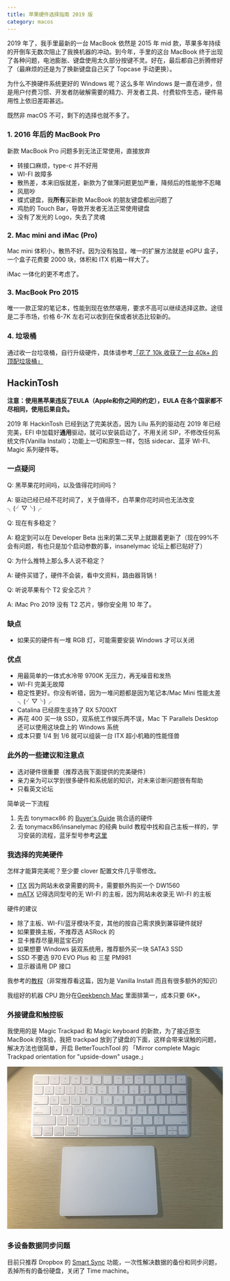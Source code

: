 ```yaml
---
title: 苹果硬件选择指南 2019 版
category: macos
---
```


2019 年了，我手里最新的一台 MacBook 依然是 2015 年 mid 款，苹果多年持续的开倒车无数次阻止了我换机器的冲动。到今年，手里的这台 MacBook 终于出现了各种问题，电池膨胀、键盘使用太久部分按键不灵。好在，最后都自己折腾修好了（最麻烦的还是为了换新键盘自己买了 Topcase 手动更换）。

为什么不换硬件系统更好的 Windows 呢？这么多年 Windows 是一直在进步，但是用户付费习惯、开发者防破解需要的精力、开发者工具、付费软件生态，硬件易用性上依旧差距甚远。

既然非 macOS 不可，剩下的选择也就不多了。

### 1. 2016 年后的 MacBook Pro

新款 MacBook Pro 问题多到无法正常使用，直接放弃

- 转接口麻烦，type-c 并不好用
- WI-FI 故障多
- 散热差，本来旧版就差，新款为了做薄问题更加严重，降频后的性能惨不忍睹
- 风扇吵
- 蝶式键盘，我**所有**买新款 MacBook 的朋友键盘都出问题了
- 鸡肋的 Touch Bar，导致开发者无法正常使用键盘
- 没有了发光的 Logo，失去了灵魂

### 2. Mac mini and iMac (Pro)

Mac mini 体积小，散热不好。因为没有独显，唯一的扩展方法就是 eGPU 盒子，一个盒子花费要 2000 块，体积和 ITX 机箱一样大了。

iMac 一体化的更不考虑了。

### 3. MacBook Pro 2015

唯一一款正常的笔记本，性能到现在依然堪用，要求不高可以继续选择这款。途径是二手市场，价格 6-7K 左右可以收到在保或者状态比较新的。

### 4. 垃圾桶

通过收一台垃圾桶，自行升级硬件，具体请参考[「花了 10k 收获了一台 40k+ 的顶配垃圾桶」](https://mp.weixin.qq.com/s/zZ9cEVL4GTRzta-veYAz4Q)

## HackinTosh

**注意：使用黑苹果违反了EULA（Apple和你之间的约定），EULA 在各个国家都不尽相同，使用后果自负。**

2019 年 HackinTosh 已经到达了完美状态，因为 Lilu 系列的驱动在 2019 年已经完美，EFI 中加载好**通用**驱动，就可以安装启动了，不用关闭 SIP，不修改任何系统文件(Vanilla Install)；功能上一切和原生一样，包括 sidecar、蓝牙 WI-FI、Magic 系列硬件等。

### 一点疑问

Q: 黑苹果花时间吗，以及值得花时间吗？

A: 驱动已经已经不花时间了，关于值得不，白苹果你花时间也无法改变 ╮(╯▽╰)╭

Q: 现在有多稳定？

A: 稳定到可以在 Developer Beta 出来的第二天早上就跟着更新了（现在99%不会有问题，有也只是加个启动参数的事，insanelymac 论坛上都已贴好了）

Q: 为什么推特上那么多人说不稳定？

A: 硬件买错了，硬件不会装，看中文资料，路由器背锅！

Q: 听说苹果有个 T2 安全芯片？

A: iMac Pro 2019 没有 T2 芯片，够你安全用 10 年了。

### 缺点

- 如果买的硬件有一堆 RGB 灯，可能需要安装 Windows 才可以关闭

### 优点

- 用最简单的一体式水冷带 9700K 无压力，再无噪音和发热
- WI-FI 完美无故障
- 稳定性更好。你没有听错，因为一堆问题都是因为笔记本/Mac Mini 性能太差 ╮(╯▽╰)╭
- Catalina 已经原生支持了 RX 5700XT
- 再花 400 买一块 SSD，双系统工作娱乐两不误，Mac 下 Parallels Desktop 还可以使用这块盘上的 Windows 系统
- 成本只要 1/4 到 1/6 就可以组装一台 ITX 超小机箱的性能怪兽

### 此外的一些建议和注意点

- 选对硬件很重要（推荐选我下面提供的完美硬件）
- 亲力亲为可以学到很多硬件和系统层的知识，对未来诊断问题很有帮助
- 只看英文论坛

简单说一下流程

1. 先去 tonymacx86 的 [Buyer's Guide](https://www.tonymacx86.com/buyersguide/building-a-customac-hackintosh-the-ultimate-buyers-guide/) 挑合适的硬件
2. 去 tonymacx86/insanelymac 的经典 build 教程中找和自己主板一样的，学习安装的流程，蓝牙型号参考[这里](https://www.tonymacx86.com/threads/broadcom-wifi-bluetooth-guide.242423/)

### 我选择的完美硬件

怎样才能算完美呢？至少要 clover 配置文件几乎零修改。

- [ITX](https://pcpartpicker.com/list/xMkZf9) 因为网站未收录需要的网卡，需要额外购买一个 DW1560
- [mATX](https://pcpartpicker.com/list/Cggf9G) 记得选同型号的无 WI-FI 的主板，因为网站未收录无 WI-FI 的主板

硬件的建议

- 除了主板、WI-FI/蓝牙模块不变，其他的按自己需求换到兼容硬件就好
- 如果要换主板，不推荐选 ASRock 的
- 显卡推荐尽量用蓝宝石的
- 如果想要 Windows 装双系统用，推荐额外买一块 SATA3 SSD
- SSD 不要选 970 EVO Plus 和 三星 PM981
- 显示器请用 DP 接口

我参考的[教程](https://www.tonymacx86.com/threads/the-everything-works-asus-z390-i-gaming-i7-8700k-sapphire-rx580-pulse-build.272572/)（非常推荐看这篇，因为是 Vanilla Install 而且有很多额外的知识）

我组好的机器 CPU 跑分在[Geekbench Mac](https://browser.geekbench.com/mac-benchmarks) 里面排第一，成本只要 6K+。

### 外接键盘和触控板

我使用的是 Magic Trackpad 和 Magic keyboard 的新款，为了接近原生 MacBook 的体验，我把 trackpad 放到了键盘的下面，这样会带来误触的问题，解决方法也很简单，开启 BetterTouchTool 的 「Mirror complete Magic Trackpad orientation for "upside-down" usage.」

![Magic](/assets/images/magic-up-down.jpg)

### 多设备数据同步问题

目前只推荐 Dropbox 的 [Smart Sync](https://www.dropbox.com/smart-sync) 功能，一次性解决数据的备份和同步问题，丢掉所有的备份硬盘，关闭了 Time machine。
